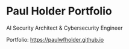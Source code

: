 # Paul Holder Portfolio

AI Security Architect & Cybersecurity Engineer

Portfolio: https://paulwfholder.github.io
